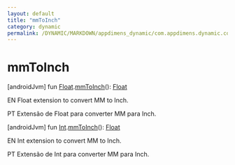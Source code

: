 ```yaml
---
layout: default
title: "mmToInch"
category: dynamic
permalink: /DYNAMIC/MARKDOWN/appdimens_dynamic/com.appdimens.dynamic.compose/-app-dimens-physical-units/mm-to-inch.html
---
```


# mmToInch

[androidJvm]
fun [Float](https://kotlinlang.org/api/core/kotlin-stdlib/kotlin/-float/index.html).[mmToInch](mm-to-inch.md)(): [Float](https://kotlinlang.org/api/core/kotlin-stdlib/kotlin/-float/index.html)

EN Float extension to convert MM to Inch.

PT Extensão de Float para converter MM para Inch.

[androidJvm]
fun [Int](https://kotlinlang.org/api/core/kotlin-stdlib/kotlin/-int/index.html).[mmToInch](mm-to-inch.md)(): [Float](https://kotlinlang.org/api/core/kotlin-stdlib/kotlin/-float/index.html)

EN Int extension to convert MM to Inch.

PT Extensão de Int para converter MM para Inch.